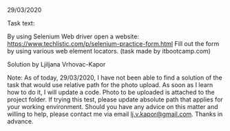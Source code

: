 29/03/2020

Task text:

By using Selenium Web driver open a website:
https://www.techlistic.com/p/selenium-practice-form.html
Fill out the form by using various web element locators.
(task made by itbootcamp.com)

Solution by Ljiljana Vrhovac-Kapor
		
Note:
As of today, 29/03/2020, I have not been able to find a solution of the task that would use
relative path for the photo upload.
As soon as I learn how to do it, I will update a code.
Photo to be uploaded is attached to the project folder.
If trying this test, please update absolute path that applies for 
your working environment.
Should you have any advice on this matter and willing to help,
please contact me via email lj.v.kapor@gmail.com.
Thanks in advance.
